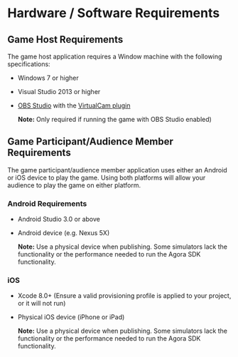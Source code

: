# Hardware / Software Requirements

## Game Host Requirements

The game host application requires a Window machine with the following specifications:

- Windows 7 or higher
- Visual Studio 2013 or higher
- [OBS Studio](installObsStudio.md) with the [VirtualCam plugin](installVirtualCam.md)

	**Note:** Only required if running the game with OBS Studio enabled)

## Game Participant/Audience Member Requirements

The game participant/audience member application uses either an Android or iOS device to play the game. Using both platforms will allow your audience to play the game on either platform.

### Android Requirements

- Android Studio 3.0 or above
- Android device (e.g. Nexus 5X)

	**Note:** Use a physical device when publishing. Some simulators lack the functionality or the performance needed to run the Agora SDK functionality.
	
### iOS

- Xcode 8.0+ (Ensure a valid provisioning profile is applied to your project, or it will not run)
- Physical iOS device (iPhone or iPad)

	**Note:** Use a physical device when publishing. Some simulators lack the functionality or the performance needed to run the Agora SDK functionality.